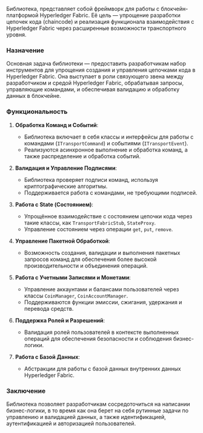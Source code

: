Библиотека, представляет собой фреймворк для работы с блокчейн-платформой Hyperledger Fabric. Её цель — упрощение разработки цепочек кода (chaincode) и реализация функционала взаимодействия с Hyperledger Fabric через расширенные возможности транспортного уровня.

### Назначение

Основная задача библиотеки — предоставить разработчикам набор инструментов для упрощения создания и управления цепочками кода в Hyperledger Fabric. Она выступает в роли связующего звена между разработчиком и средой Hyperledger Fabric, обрабатывая запросы, управляющие командами, и обеспечивая валидацию и обработку данных в блокчейне.

### Функциональность

1. **Обработка Команд и Событий**:
   - Библиотека включает в себя классы и интерфейсы для работы с командами (`ITransportCommand`) и событиями (`ITransportEvent`). 
   - Реализуются асинхронное выполнение и обработка команд, а также распределение и обработка событий.

2. **Валидация и Управление Подписями**:
   - Библиотека проверяет подписи команд, используя криптографические алгоритмы. 
   - Поддерживается работа с командами, не требующими подписей.

3. **Работа с State (Состоянием)**:
   - Упрощённое взаимодействие с состоянием цепочки кода через такие классы, как `TransportFabricStub`, `StateProxy`.
   - Управление состоянием через операции `get`, `put`, `remove`.

4. **Управление Пакетной Обработкой**:
   - Возможность создания, валидации и выполнения пакетных запросов команд для обеспечения более высокой производительности и объединения операций.

5. **Работа с Учетными Записями и Монетами**:
   - Управление аккаунтами и балансами пользователей через классы `CoinManager`, `CoinAccountManager`. 
   - Поддерживаются функции эмиссии, сжигания, удержания и перевода средств.

6. **Поддержка Ролей и Разрешений**:
   - Валидация ролей пользователей в контексте выполненных операций для обеспечения безопасности и соблюдения бизнес-логики.

7. **Работа с Базой Данных**:
   - Абстракции для работы с базой данных внутренних данных Hyperledger Fabric.

### Заключение

Библиотека позволяет разработчикам сосредоточиться на написании бизнес-логики, в то время как она берет на себя рутинные задачи по управлению и валидацией данных, а также идентификацией, аутентификацией и авторизацией пользователей.